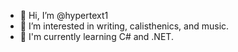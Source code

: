 - 👋 Hi, I’m @hypertext1
- 💭 I’m interested in writing, calisthenics, and music.
- 🌱 I'm currently learning C# and .NET.
